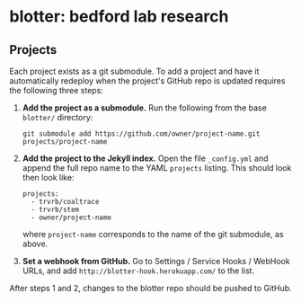# blotter: bedford lab research


## Projects

Each project exists as a git submodule.  To add a project and have it automatically redeploy when the project's GitHub repo is updated requires the following three steps:

1. 	**Add the project as a submodule.** Run the following from the base `blotter/` directory:
	```
	git submodule add https://github.com/owner/project-name.git projects/project-name
	```

2. 	**Add the project to the Jekyll index.** Open the file `_config.yml` and append the full repo name to the YAML `projects` listing.  This should look then look like:
	```
	projects:
	  - trvrb/coaltrace
	  - trvrb/stem
	  - owner/project-name
	```
	where `project-name` corresponds to the name of the git submodule, as above.

	
3. 	**Set a webhook from GitHub.** Go to Settings / Service Hooks / WebHook URLs, and add `http://blotter-hook.herokuapp.com/` to the list.

After steps 1 and 2, changes to the blotter repo should be pushed to GitHub.
